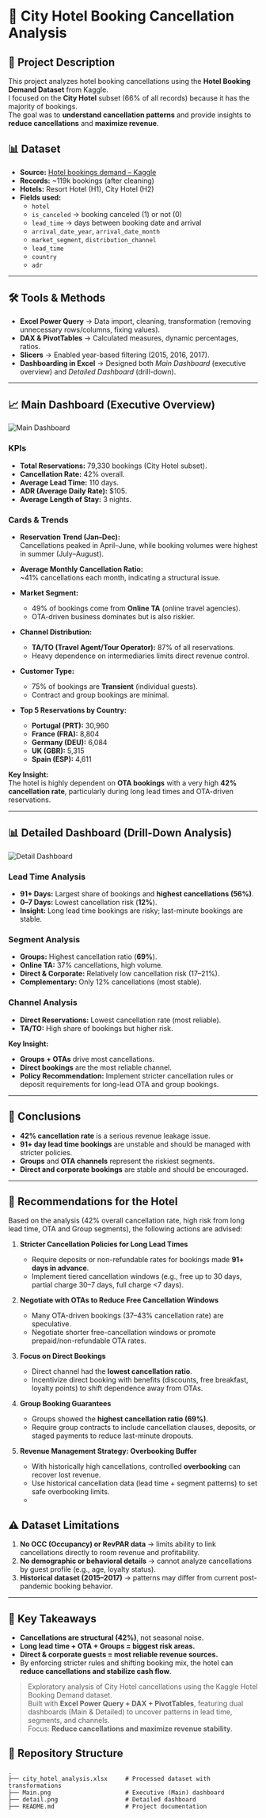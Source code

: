 # 🏨 City Hotel Booking Cancellation Analysis 


## 📌 Project Description
This project analyzes hotel booking cancellations using the **Hotel Booking Demand Dataset** from Kaggle.  
I focused on the **City Hotel** subset (66% of all records) because it has the majority of bookings.  
The goal was to **understand cancellation patterns** and provide insights to **reduce cancellations** and **maximize revenue**.  


## 📊 Dataset
- **Source:** [Hotel bookings demand – Kaggle](https://www.kaggle.com/datasets/jessemostipak/hotel-booking-demand) 
- **Records:** ~119k bookings (after cleaning)  
- **Hotels:** Resort Hotel (H1), City Hotel (H2)  
- **Fields used:**
  - `hotel`
  - `is_canceled` → booking canceled (1) or not (0)  
  - `lead_time` → days between booking date and arrival  
  - `arrival_date_year`, `arrival_date_month`  
  - `market_segment`, `distribution_channel`
  - `lead_time`
  - `country`
  - `adr`
      


---

## 🛠 Tools & Methods
- **Excel Power Query** → Data import, cleaning, transformation (removing unnecessary rows/columns, fixing values).  
- **DAX & PivotTables** → Calculated measures, dynamic percentages, ratios.  
- **Slicers** → Enabled year-based filtering (2015, 2016, 2017).  
- **Dashboarding in Excel** → Designed both *Main Dashboard* (executive overview) and *Detailed Dashboard* (drill-down).  

---

## 📈 Main Dashboard (Executive Overview)
![Main Dashboard](Main.png)

### KPIs
- **Total Reservations:** 79,330 bookings (City Hotel subset).  
- **Cancellation Rate:** 42% overall.  
- **Average Lead Time:** 110 days.  
- **ADR (Average Daily Rate):** $105.  
- **Average Length of Stay:** 3 nights.  

### Cards & Trends
- **Reservation Trend (Jan–Dec):**  
  Cancellations peaked in April–June, while booking volumes were highest in summer (July–August).  

- **Average Monthly Cancellation Ratio:**  
  ~41% cancellations each month, indicating a structural issue.  

- **Market Segment:**  
  - 49% of bookings come from **Online TA** (online travel agencies).  
  - OTA-driven business dominates but is also riskier.  

- **Channel Distribution:**  
  - **TA/TO (Travel Agent/Tour Operator):** 87% of all reservations.  
  - Heavy dependence on intermediaries limits direct revenue control.  

- **Customer Type:**  
  - 75% of bookings are **Transient** (individual guests).  
  - Contract and group bookings are minimal.  

- **Top 5 Reservations by Country:**  
  - **Portugal (PRT):** 30,960  
  - **France (FRA):** 8,804  
  - **Germany (DEU):** 6,084  
  - **UK (GBR):** 5,315  
  - **Spain (ESP):** 4,611  

**Key Insight:**  
The hotel is highly dependent on **OTA bookings** with a very high **42% cancellation rate**, particularly during long lead times and OTA-driven reservations.  

---

## 📊 Detailed Dashboard (Drill-Down Analysis)
![Detail Dashboard](detail.png)

### Lead Time Analysis
- **91+ Days:** Largest share of bookings and **highest cancellations (56%)**.  
- **0–7 Days:** Lowest cancellation risk (**12%**).  
- **Insight:** Long lead time bookings are risky; last-minute bookings are stable.  

### Segment Analysis
- **Groups:** Highest cancellation ratio (**69%**).  
- **Online TA:** 37% cancellations, high volume.  
- **Direct & Corporate:** Relatively low cancellation risk (17–21%).  
- **Complementary:** Only 12% cancellations (most stable).  

### Channel Analysis
- **Direct Reservations:** Lowest cancellation rate (most reliable).  
- **TA/TO:** High share of bookings but higher risk.  

**Key Insight:**  
- **Groups + OTAs** drive most cancellations.  
- **Direct bookings** are the most reliable channel.  
- **Policy Recommendation:** Implement stricter cancellation rules or deposit requirements for long-lead OTA and group bookings.  

---

## 🚀 Conclusions
- **42% cancellation rate** is a serious revenue leakage issue.  
- **91+ day lead time bookings** are unstable and should be managed with stricter policies.  
- **Groups** and **OTA channels** represent the riskiest segments.  
- **Direct and corporate bookings** are stable and should be encouraged.  

---


## 🔧 Recommendations for the Hotel

Based on the analysis (42% overall cancellation rate, high risk from long lead time, OTA and Group segments), the following actions are advised:

1. **Stricter Cancellation Policies for Long Lead Times**  
   - Require deposits or non-refundable rates for bookings made **91+ days in advance**.  
   - Implement tiered cancellation windows (e.g., free up to 30 days, partial charge 30–7 days, full charge <7 days).  

2. **Negotiate with OTAs to Reduce Free Cancellation Windows**  
   - Many OTA-driven bookings (37–43% cancellation rate) are speculative.  
   - Negotiate shorter free-cancellation windows or promote prepaid/non-refundable OTA rates.  

3. **Focus on Direct Bookings**  
   - Direct channel had the **lowest cancellation ratio**.  
   - Incentivize direct booking with benefits (discounts, free breakfast, loyalty points) to shift dependence away from OTAs.  

4. **Group Booking Guarantees**  
   - Groups showed the **highest cancellation ratio (69%)**.  
   - Require group contracts to include cancellation clauses, deposits, or staged payments to reduce last-minute dropouts.  

5. **Revenue Management Strategy: Overbooking Buffer**  
   - With historically high cancellations, controlled **overbooking** can recover lost revenue.  
   - Use historical cancellation data (lead time + segment patterns) to set safe overbooking limits.
   - 
  
## ⚠️ Dataset Limitations
1. **No OCC (Occupancy) or RevPAR data** → limits ability to link cancellations directly to room revenue and profitability.  
2. **No demographic or behavioral details** → cannot analyze cancellations by guest profile (e.g., age, loyalty status).  
3. **Historical dataset (2015–2017)** → patterns may differ from current post-pandemic booking behavior.  


---

## 🚀 Key Takeaways
- **Cancellations are structural (42%)**, not seasonal noise.  
- **Long lead time + OTA + Groups = biggest risk areas.**  
- **Direct & corporate guests = most reliable revenue sources.**  
- By enforcing stricter rules and shifting booking mix, the hotel can **reduce cancellations and stabilize cash flow**.





> Exploratory analysis of City Hotel cancellations using the Kaggle Hotel Booking Demand dataset.  
> Built with **Excel Power Query + DAX + PivotTables**, featuring dual dashboards (Main & Detailed) to uncover patterns in lead time, segments, and channels.  
> Focus: **Reduce cancellations and maximize revenue stability**.  




## 📂 Repository Structure
```plaintext
.
├── city_hotel_analysis.xlsx     # Processed dataset with transformations
├── Main.png                     # Executive (Main) dashboard
├── detail.png                   # Detailed dashboard
├── README.md                    # Project documentation
